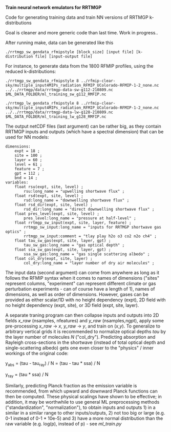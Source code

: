 **Train neural network emulators for RRTMGP** 

Code for generating training data and train NN versions of RRTMGP k-distributions

Goal is cleaner and more generic code than last time. Work in progress..

After running make, data can be generated like this

`./rrtmgp_sw_gendata_rfmipstyle [block_size] [input file] [k-distribution file] [input-output file]`

For instance, to generate data from the 1800 RFMIP profiles, using the reduced k-distributions: 

`./rrtmgp_sw_gendata_rfmipstyle 8 ../rfmip-clear-sky/multiple_input4MIPs_radiation_RFMIP_UColorado-RFMIP-1-2_none.nc ../../rrtmgp/data/rrtmgp-data-sw-g112-210809.nc $ML_DATA_FOLDER/ml_training_sw_g112_RMFIP.nc`

`./rrtmgp_lw_gendata_rfmipstyle 8 ../rfmip-clear-sky/multiple_input4MIPs_radiation_RFMIP_UColorado-RFMIP-1-2_none.nc ../../rrtmgp/data/rrtmgp-data-lw-g128-210809.nc $ML_DATA_FOLDER/ml_training_lw_g128_RMFIP.nc`

The output netCDF files (last argument) can be rather big, as they contain RRTMGP inputs and outputs (which have a spectral dimension) that can be used for NN models:

```
dimensions:
	expt = 18 ;
	site = 100 ;
	layer = 60 ;
	level = 61 ;
	feature = 7 ;
	gpt = 112 ;
	bnd = 14 ;
variables:
	float rsu(expt, site, level) ;
		rsu:long_name = "upwelling shortwave flux" ;
	float rsd(expt, site, level) ;
		rsd:long_name = "downwelling shortwave flux" ;
	float rsd_dir(expt, site, level) ;
		rsd_dir:long_name = "direct downwelling shortwave flux" ;
	float pres_level(expt, site, level) ;
		pres_level:long_name = "pressure at half-level" ;
	float rrtmgp_sw_input(expt, site, layer, feature) ;
		rrtmgp_sw_input:long_name = "inputs for RRTMGP shortwave gas optics" ;
		rrtmgp_sw_input:comment = "tlay play h2o o3 co2 n2o ch4" ;
	float tau_sw_gas(expt, site, layer, gpt) ;
		tau_sw_gas:long_name = "gas optical depth" ;
	float ssa_sw_gas(expt, site, layer, gpt) ;
		ssa_sw_gas:long_name = "gas single scattering albedo" ;
	float col_dry(expt, site, layer) ;
		col_dry:long_name = "layer number of dry air molecules" ; 
```

The input data (second argument) can come from anywhere as long as it follows the RFMIP syntax when it comes to names of dimensions ("sites" represent columns, "experiment" can represent different climate or gas perturbation experiments - can of course have a length of 1), names of dimensions, as well as order of dimensions. However, gases can be provided as either scalar/1D with no height dependency (expt), 2D field with no height dependency (expt, site), or 3D field (expt, site, layer).

A separate traning program can then collapse inputs and outputs into 2D fields *x_raw* (nsamples, nfeatures) and *y_raw* (nsamples,ngpt), apply some pre-processing *x_raw* -> *x*, *y_raw* -> *y*, and train on (*x*,*y*). To generalize to arbitrary vertical grids it is recommended to normalize optical depths *tau* by the layer number of molecules *N* ("col_dry"). Predicting absorption and Rayleigh cross-sections in the shortwave (instead of total optical depth and single-scattering albedo) gets one even closer to the "physics" / inner workings of the original code:

y<sub>abs</sub> = (tau - tau<sub>ray</sub>) / N = (tau - tau * ssa) / N

y<sub>ray</sub> = (tau * ssa) / N 

Similarly, predicting Planck fraction as the emission variable is recommended, from which upward and downward Planck functions can then be computed. These physical scalings have shown to be effective; in addition, it may be worthwhile to use general ML preprocessing methods ("standardization", "normalization"), to obtain inputs and outputs 1) in a similar in a similar range to other inputs/outputs, 2) not too big or large (e.g. 0-1 instead of 0-1 * 10e-5) and 3) have a more normal distribution than the raw variable (e.g. log(p), instead of p) - see *ml_train.py*